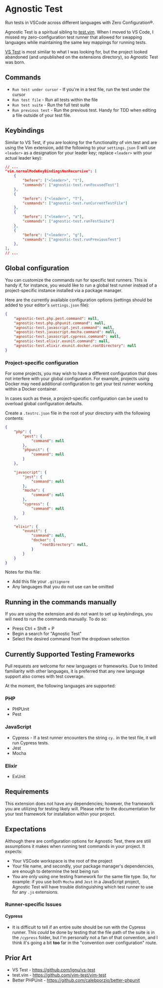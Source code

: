 # Agnostic Test

Run tests in VSCode across different languages with Zero Configuration®.

Agnostic Test is a spiritual sibling to [test.vim][vim-test]. When I moved to VS Code, I missed my zero-configuration test runner that allowed for swapping languages while maintaining the same key mappings for running tests.

[VS Test][vs-test] is most similar to what I was looking for, but the project looked abandoned (and unpublished on the extensions directory), so Agnostic Test was born.

[vim-test]: https://github.com/vim-test/vim-test
[vs-test]: https://github.com/ignu/vs-test

## Commands

- `Run test under cursor` - If you're in a test file, run the test under the cursor
- `Run test file` - Run all tests within the file
- `Run test suite` - Run the full test suite
- `Run previous test` - Run the previous test. Handy for TDD when editing a file outside of your test file.

## Keybindings

Similar to VS Test, if you are looking for the functionality of vim.test and are using the Vim extension, add the following to your `settings.json` (I will use `<leader>` as a designation for your leader key; replace `<leader>` with your actual leader key):

```json
// ...
"vim.normalModeKeyBindingsNonRecursive": [
    {
        "before": ["<leader>", "t"],
        "commands": ["agnostic-test.runFocusedTest"]
    },
    {
        "before": ["<leader>", "T"],
        "commands": ["agnostic-test.runCurrentTestFile"]
    },
    {
        "before": ["<leader>", "a"],
        "commands": ["agnostic-test.runTestSuite"]
    },
    {
        "before": ["<leader>", "g"],
        "commands": ["agnostic-test.runPreviousTest"]
    },
],
// ...
```

## Global configuration

You can customize the commands run for specific test runners. This is handy if, for instance, you would like to run a global test runner instead of a project-specific instance installed via a package manager.

Here are the currently available configuration options (settings should be added to your editor's `settings.json` file):

```json
{
    "agnostic-test.php.pest.command": null,
    "agnostic-test.php.phpunit.command": null,
    "agnostic-test.javascript.jest.command": null,
    "agnostic-test.javascript.mocha.command": null,
    "agnostic-test.javascript.cypress.command": null,
    "agnostic-test.elixir.exunit.command": null,
    "agnostic-test.elixir.exunit.docker.rootDirectory": null
}
```

### Project-specific configuration

For some projects, you may wish to have a different configuration that does not interfere with your global configuration. For example, projects using Docker may need additional configuration to get your test runner working within a Docker container.

In cases such as these, a project-specific configuration can be used to overload global configuration defaults.

Create a `.testrc.json` file in the root of your directory with the following contents:

```json
{
    "php": {
        "pest": {
            "command": null
        },
        "phpunit": {
            "command": null
        }
    },

    "javascript": {
        "jest": {
            "command": null
        },
        "mocha": {
            "command": null
        },
        "cypress": {
            "command": null
        }
    },

    "elixir": {
        "exunit": {
            "command": null,
            "docker": {
                "rootDirectory": null,
            }
        }
    }
}
```

Notes for this file:

* Add this file your `.gitignore`
* Any languages that you do not use can be omitted

## Running in the commands manually

If you are using the extension and do not want to set up keybindings, you will need to run the commands manually. To do so:

- Press Ctrl + Shift + P
- Begin a search for "Agnostic Test"
- Select the desired command from the dropdown selection

## Currently Supported Testing Frameworks

Pull requests are welcome for new languages or frameworks. Due to limited familiarity with other languages, it is preferred that any new language support also comes with test coverage.

At the moment, the following languages are supported:

### PHP

- PHPUnit
- Pest

### JavaScript

- Cypress - If a test runner encounters the string `cy.` in the test file, it will run Cypress tests.
- Jest
- Mocha

### Elixir

- ExUnit

## Requirements

This extension does not have any dependencies; however, the framework you are utilizing for testing likely will. Please refer to the documentation for your test framework for installation within your project.

## Expectations

Although there are configuration options for Agnostic Test, there are still assumptions it makes when running test commands in your project. It expects:

- Your VSCode workspace is the root of the project
- Your file name, and secondly, your package manager's dependencies, are enough to determine the test being run
- You are only using one testing framework for the same file type. So, for example: if you use both `Mocha` and `Jest` in a JavaScript project, Agnostic Test will have trouble distinguishing which test runner to use for any `.js` extensions.

### Runner-specific Issues

#### Cypress

- It is difficult to tell if an entire suite should be run with the Cypress runner. This _could_ be done by testing that the file path of the suite is in the `/cypress` folder, but I'm personally not a fan of that convention, and I think it's going a bit **too** far in the "convention over configuration" route.

## Prior Art

- VS Test - https://github.com/ignu/vs-test
- test.vim - https://github.com/vim-test/vim-test
- Better PHPUnit - https://github.com/calebporzio/better-phpunit
